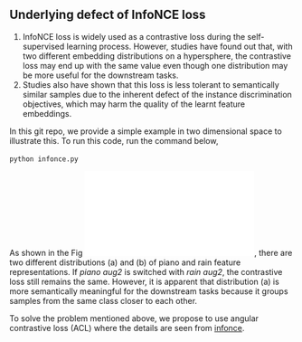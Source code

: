 ## Underlying defect of InfoNCE loss

1. InfoNCE loss is widely used as a contrastive loss during the self-supervised learning process. However, studies have found out that, with two different embedding distributions on a hypersphere, the contrastive loss may end up with the same value even though one distribution may be more useful for the downstream tasks.
2. Studies also have shown that this loss is less tolerant to semantically similar samples due to the inherent defect of the instance discrimination objectives, which may harm the quality of the learnt feature embeddings.

In this git repo, we provide a simple example in two dimensional space to illustrate this. To run this code, run the command below,

`` python infonce.py ``

As shown in the Fig ![illustration](/Infonce_problem.pdf), there are two different distributions (a) and (b) of piano and rain feature representations. If *piano aug2* is switched with *rain aug2*, the contrastive loss still remains the same. However, it is apparent that distribution (a) is more semantically meaningful for the downstream tasks because it groups samples from the same class closer to each other.

To solve the problem mentioned above, we propose to use angular contrastive loss (ACL) where the details are seen from [infonce](https://github.com/shanwangshan/problems_of_infonce).
